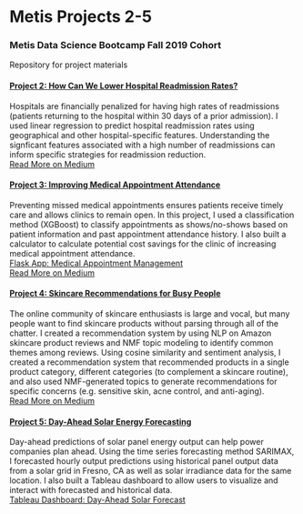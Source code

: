 # Metis Projects 2-5
### Metis Data Science Bootcamp Fall 2019 Cohort

Repository for project materials<br>
#### [Project 2: How Can We Lower Hospital Readmission Rates?](https://github.com/jocelynlau/metis-projects-2-5/tree/master/project%202)
Hospitals are financially penalized for having high rates of readmissions (patients returning to the hospital within 30 days of a prior admission). I used linear regression to predict hospital readmission rates using geographical and other hospital-specific features. Understanding the signficant features associated with a high number of readmissions can inform specific strategies for readmission reduction.<br>
[Read More on Medium](https://medium.com/jocelynlau/project-2-using-ols-linear-regression-to-help-lower-hospital-readmission-rates-ed87a6d48b91)
<br>
#### [Project 3: Improving Medical Appointment Attendance](https://github.com/jocelynlau/metis-projects-2-5/tree/master/project%203)
Preventing missed medical appointments ensures patients receive timely care and allows clinics to remain open. In this project, I used a classification method (XGBoost) to classify appointments as shows/no-shows based on patient information and past appointment attendance history. I also built a calculator to calculate potential cost savings for the clinic of increasing medical appointment attendance.<br>
[Flask App: Medical Appointment Management](http://med-appt-mgmt.herokuapp.com/)<br>
[Read More on Medium](https://medium.com/jocelynlau/project-3-improving-medical-appointment-attendance-via-appointment-classification-8f791d041014)
<br>
#### [Project 4: Skincare Recommendations for Busy People](https://github.com/jocelynlau/metis-projects-2-5/tree/master/project-4)
The online community of skincare enthusiasts is large and vocal, but many people want to find skincare products without parsing through all of the chatter. I created a recommendation system by using NLP on Amazon skincare product reviews and NMF topic modeling to identify common themes among reviews. Using cosine similarity and sentiment analysis, I created a recommendation system that recommended products in a single product category, different categories (to complement a skincare routine), and also used NMF-generated topics to generate recommendations for specific concerns (e.g. sensitive skin, acne control, and anti-aging).<br>
[Read More on Medium](https://medium.com/jocelynlau/project-4-skincare-recommendations-for-busy-people-distilling-reviews-with-nlp-and-topic-dfc1047322c9)
<br>
#### [Project 5: Day-Ahead Solar Energy Forecasting](https://github.com/jocelynlau/metis-projects-2-5/tree/master/project-5)
Day-ahead predictions of solar panel energy output can help power companies plan ahead. Using the time series forecasting method SARIMAX, I forecasted hourly output predictions using historical panel output data from a solar grid in Fresno, CA as well as solar irradiance data for the same location. I also built a Tableau dashboard to allow users to visualize and interact with forecasted and historical data.<br>
[Tableau Dashboard: Day-Ahead Solar Forecast](https://public.tableau.com/profile/jocelyn.lau#!/vizhome/Solar_forecast/Day-AheadForecast)
<br>
